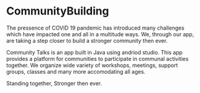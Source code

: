 # CommunityBuilding

The pressence of COVID 19 pandemic has introduced many challenges which have impacted one and all in a multitude ways. We, through our app, are taking a step closer to build a stronger community then ever.

Community Talks is an app built in Java using andriod studio. This app provides a platform for communities to participate in communal activities together. We organize wide variety of workshops, meetings, support groups, classes and many more accomodating all ages.

Standing together, Stronger then ever.

